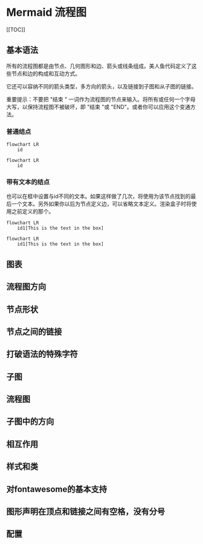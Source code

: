 # Mermaid 流程图

[[TOC]]

## 基本语法

所有的流程图都是由节点、几何图形和边、箭头或线条组成。美人鱼代码定义了这些节点和边的构成和互动方式。

它还可以容纳不同的箭头类型，多方向的箭头，以及链接到子图和从子图的链接。

重要提示：不要把 "结束 " 一词作为流程图的节点来输入。将所有或任何一个字母大写，以保持流程图不被破坏，即 "结束 "或 "END"。或者你可以应用这个变通方法。

### 普通结点

```text
flowchart LR
    id
```
```mermaid
flowchart LR
    id
```

### 带有文本的结点

也可以在框中设置与id不同的文本。如果这样做了几次，将使用为该节点找到的最后一个文本。另外如果你以后为节点定义边，可以省略文本定义。渲染盒子时将使用之前定义的那个。

```text
flowchart LR
    id1[This is the text in the box]
```
```mermaid
flowchart LR
    id1[This is the text in the box]
```

## 图表


## 流程图方向

## 节点形状

## 节点之间的链接

## 打破语法的特殊字符

## 子图

## 流程图

## 子图中的方向

## 相互作用

## 样式和类

## 对fontawesome的基本支持

## 图形声明在顶点和链接之间有空格，没有分号

## 配置
